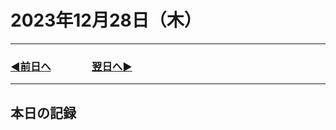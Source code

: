 # 2023年12月28日（木）

---

### [◀️前日へ](https://github.com/yuasys/chatty-journal/blob/main/2023/12/2023-12-27.md)&emsp;&emsp;&emsp;&emsp;[翌日へ▶️](https://github.com/yuasys/chatty-journal/blob/main/2023/12/2023-12-29.md)

---

## 本日の記録
